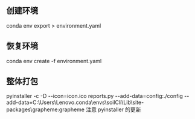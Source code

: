 <!--
 * @Author: Mr.Car
 * @Date: 2024-01-24 10:31:16
-->

## 创建环境
conda env export > environment.yaml

## 恢复环境
conda env create -f environment.yaml

## 整体打包
pyinstaller -c -D --icon=icon.ico reports.py --add-data=config:./config --add-data=C:\Users\Lenovo\.conda\envs\soilCli\Lib\site-packages\grapheme:grapheme
注意 pyinstaller 的更新